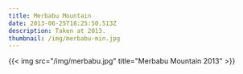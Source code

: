 ```yaml
---
title: Merbabu Mountain
date: 2013-06-25T18:25:50.513Z
description: Taken at 2013.
thumbnail: /img/merbabu-min.jpg
---
```

{{< img src="/img/merbabu.jpg" title="Merbabu Mountain 2013" >}}